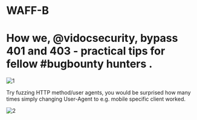 # WAFF-B
# How we, @vidocsecurity, bypass 401 and 403 - practical tips for fellow #bugbounty hunters <thread>.
  
  
![1](https://github.com/nazmul-ethi/Bypass-401-and-403/assets/130249045/477fb003-1d2d-4dd7-ad3e-4070b0728451)

  
Try fuzzing HTTP method/user agents, you would be surprised how many times simply changing User-Agent to e.g. mobile specific client worked.
  
![2](https://github.com/nazmul-ethi/Bypass-401-and-403/assets/130249045/3f30383e-ec1c-4775-a4d4-7d9a41b66453)
